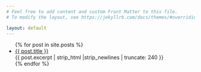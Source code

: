 ```yaml
---
# Feel free to add content and custom Front Matter to this file.
# To modify the layout, see https://jekyllrb.com/docs/themes/#overriding-theme-defaults

layout: default
---
```


<ul>
  {% for post in site.posts %}
    <li>
      <a href="{{ post.url | relative_url }}">{{ post.title }}</a>
      <br />{{ post.excerpt | strip_html |strip_newlines | truncate: 240 }}
    </li>
  {% endfor %}
</ul>
